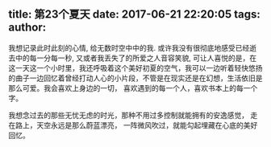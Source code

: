 title: 第23个夏天
date: 2017-06-21 22:20:05
tags:
author:
---
我想记录此时此刻的心情, 给无数时空中中的我. 或许我没有很彻底地感受已经逝去中的每一分每一秒, 又或者我丢失了的所爱之人音容笑貌, 可让人喜悦的是，在这一天这一个小时里，我还呼吸着这个美好初夏的空气，我可以一边听着轻快悠扬的曲子一边回忆着曾经打动人心的小片段，不管是在现实还是在幻想，生活依旧是那么可爱。我会喜欢上身边的一切， 喜欢遇到的每一个人，喜欢书本上的每一个字。


<!-- more -->



我想念过去的那些无忧无虑的时光，那种不用过多控制就能拥有的安逸感觉， 走在路上，天空永远是那么蔚蓝漂亮， 一阵微风吹过，就能勾起埋藏在心底的美好回忆。